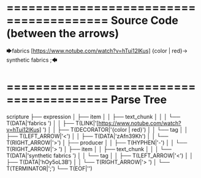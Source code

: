 ========================================
Source Code (between the arrows)
========================================

🡆fabrics [https://www.notube.com/watch?v=hTui12lKus] {color | red}<zAfn39Kh>-> synthetic fabrics <hOy5oL3B> ;🡄

========================================
Parse Tree
========================================

scripture
├── expression
│   ├── item
│   │   ├── text_chunk
│   │   │   └── T(DATA|'fabrics ')
│   │   ├── T(LINK|'[https://www.notube.com/watch?v=hTui12lKus] ')
│   │   ├── T(DECORATOR|'{color | red}')
│   │   └── tag
│   │       ├── T(LEFT_ARROW|'<')
│   │       ├── T(DATA|'zAfn39Kh')
│   │       └── T(RIGHT_ARROW|'>')
│   ├── producer
│   │   ├── T(HYPHEN|'-')
│   │   └── T(RIGHT_ARROW|'> ')
│   ├── item
│   │   ├── text_chunk
│   │   │   └── T(DATA|'synthetic fabrics ')
│   │   └── tag
│   │       ├── T(LEFT_ARROW|'<')
│   │       ├── T(DATA|'hOy5oL3B')
│   │       └── T(RIGHT_ARROW|'> ')
│   └── T(TERMINATOR|';')
└── T(EOF|'<EOF>')